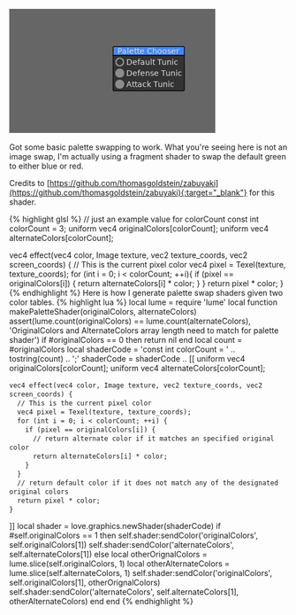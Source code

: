 ---
---

![Basic StateMachine](/assets/images/palette_swap.gif)  

Got some basic palette swapping to work. What you're seeing here is not an image swap, I'm actually using a fragment shader to swap 
the default green to either blue or red. 

Credits to [https://github.com/thomasgoldstein/zabuyaki](https://github.com/thomasgoldstein/zabuyaki){:target="_blank"} for this shader.  

{% highlight glsl %}
// just an example value for colorCount
const int colorCount = 3; 
uniform vec4 originalColors[colorCount];
uniform vec4 alternateColors[colorCount];

vec4 effect(vec4 color, Image texture, vec2 texture_coords, vec2 screen_coords) {
  // This is the current pixel color
  vec4 pixel = Texel(texture, texture_coords);
  for (int i = 0; i < colorCount; ++i){
    if (pixel == originalColors[i]) {
      return alternateColors[i] * color;
    }
  }
  return pixel * color;
}
{% endhighlight %}
Here is how I generate palette swap shaders given two color tables.
{% highlight lua %}
local lume = require 'lume'
local function makePaletteShader(originalColors, alternateColors)
  assert(lume.count(originalColors) == lume.count(alternateColors), 'OriginalColors and AlternateColors array length need to match for palette shader')
  if #originalColors == 0 then return nil end
  local count = #originalColors
  local shaderCode = 'const int colorCount = ' .. tostring(count) .. ';'
  shaderCode = shaderCode .. [[
    uniform vec4 originalColors[colorCount];
    uniform vec4 alternateColors[colorCount];
    
    vec4 effect(vec4 color, Image texture, vec2 texture_coords, vec2 screen_coords) {
      // This is the current pixel color
      vec4 pixel = Texel(texture, texture_coords); 
      for (int i = 0; i < colorCount; ++i) {
        if (pixel == originalColors[i]) {
          // return alternate color if it matches an specified original color
          return alternateColors[i] * color;
        }
      }
      // return default color if it does not match any of the designated original colors
      return pixel * color;
    }
  ]]
  local shader = love.graphics.newShader(shaderCode)
    if #self.originalColors == 1 then
      self.shader:sendColor('originalColors', self.originalColors[1])
      self.shader:sendColor('alternateColors', self.alternateColors[1])
    else
      local otherOrignalColors = lume.slice(self.originalColors, 1)
      local otherAlternateColors = lume.slice(self.alternateColors, 1)
      self.shader:sendColor('originalColors', self.originalColors[1], otherOrignalColors)
      self.shader:sendColor('alternateColors', self.alternateColors[1], otherAlternateColors)
    end
  end
{% endhighlight %}
